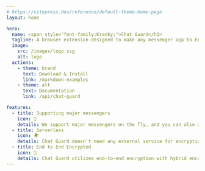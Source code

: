 ```yaml
---
# https://vitepress.dev/reference/default-theme-home-page
layout: home

hero:
  name: <span style="font-family:Kranky;">Chat Guard</h1>
  tagline: A browser extension designed to make any messenger app to End to End encrypted
  image:
    src: /images/logo.svg
    alt: logo
  actions:
    - theme: brand
      text: Download & Install
      link: /markdown-examples
    - theme: alt
      text: Documentation
      link: /api/chat-guard

features:
  - title: Supporting major messengers
    icon: 💬
    details: We support major messengers on the fly, and you can also add support for your own messengers.
  - title: Serverless
    icon: 🌍
    details: Chat Guard doesn't need any external service for encryption; all data will be encrypted on the client.
  - title: End to End Encrypted
    icon: 🚀
    details: Chat Guard utilizes end-to-end encryption with hybrid encryption."
---
```

